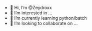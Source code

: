 - 👋 Hi, I’m @Zeydroxx 
- 👀 I’m interested in ...
- 🌱 I’m currently learning python/batch
- 💞️ I’m looking to collaborate on ...

<!---
Zeydroxx/Zeydroxx is a ✨ special ✨ repository because its `README.md` (this file) appears on your GitHub profile.
You can click the Preview link to take a look at your changes.
--->
